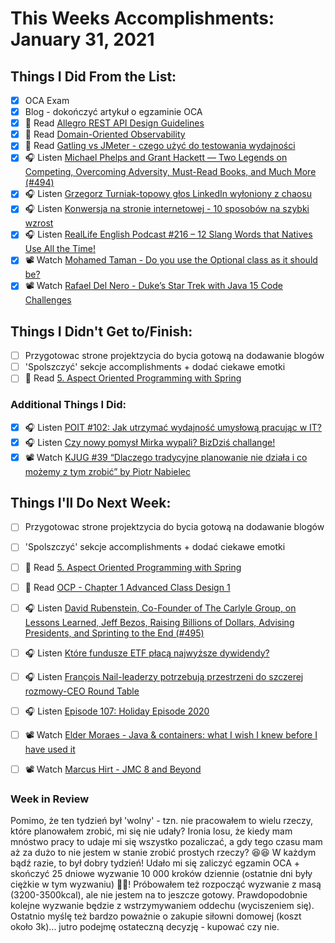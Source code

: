 # This Weeks Accomplishments: January 31, 2021

## Things I Did From the List:

- [x] OCA Exam
- [x] Blog - dokończyć artykuł o egzaminie OCA
- [x] 📗 Read [Allegro REST API Design Guidelines](https://github.com/allegro/restapi-guideline#filtering)
- [x] 📗 Read [Domain-Oriented Observability](https://martinfowler.com/articles/domain-oriented-observability.html)
- [x] 📗 Read [Gatling vs JMeter - czego użyć do testowania wydajności](https://softwaremill.com/gatling-vs-jmeter-testy-wydajnosci/)
- [x] 🎧 Listen [Michael Phelps and Grant Hackett — Two Legends on Competing, Overcoming Adversity, Must-Read Books, and Much More (#494)](https://tim.blog/2021/01/21/michael-phelps-grant-hackett/)
- [x] 🎧 Listen [Grzegorz Turniak-topowy głos LinkedIn wyłoniony z chaosu](https://zaprojektujswojezycie.pl/grzegorz-turniak-topowy-glos-linkedin-wyloniony-z-chaosu/)
- [x] 🎧 Listen [Konwersja na stronie internetowej - 10 sposobów na szybki wzrost](https://www.sellwise.pl/konwersja-na-stronie-internetowej-10-sposobow-na-szybki-wzrost/)
- [x] 🎧 Listen [RealLife English Podcast #216 – 12 Slang Words that Natives Use All the Time!](https://reallifeglobal.com/12-slang-words/)
- [x] 📽️ Watch [Mohamed Taman - Do you use the Optional class as it should be?](https://youtu.be/5kdBZsB563A)
- [x] 📽️ Watch [Rafael Del Nero - Duke’s Star Trek with Java 15 Code Challenges](https://youtu.be/Poy4cQbo4_g)

## Things I Didn't Get to/Finish:

- [ ] Przygotowac strone projektzycia do bycia gotową na dodawanie blogów
- [ ] 'Spolszczyć' sekcje accomplishments + dodać ciekawe emotki
- [ ] 📗 Read [5. Aspect Oriented Programming with Spring](https://docs.spring.io/spring-framework/docs/current/reference/html/core.html#aop)

### Additional Things I Did:

- [x] 🎧 Listen [POIT #102: Jak utrzymać wydajność umysłową pracując w IT?](https://porozmawiajmyoit.pl/poit-102-jak-utrzymac-wydajnosc-umyslowa-pracujac-w-it/)
- [x] 🎧 Listen [Czy nowy pomysł Mirka wypali? BizDziś challange!](https://youtu.be/YFH9u-qWIEI)
- [x] 📽️ Watch [KJUG #39 “Dlaczego tradycyjne planowanie nie działa i co możemy z tym zrobić” by Piotr Nabielec](https://youtu.be/Bq70aMmN76Y)

## Things I'll Do Next Week:

- [ ] Przygotowac strone projektzycia do bycia gotową na dodawanie blogów
- [ ] 'Spolszczyć' sekcje accomplishments + dodać ciekawe emotki
- [ ] 📗 Read [5. Aspect Oriented Programming with Spring](https://docs.spring.io/spring-framework/docs/current/reference/html/core.html#aop)
- [ ] 📗 Read [OCP - Chapter 1 Advanced Class Design 1](https://www.amazon.com/OCP-Certified-Professional-Programmer-1Z0-809-dp-1119067901/dp/1119067901/ref=mt_other?_encoding=UTF8&me=&qid=)
- [ ] 🎧 Listen [David Rubenstein, Co-Founder of The Carlyle Group, on Lessons Learned, Jeff Bezos, Raising Billions of Dollars, Advising Presidents, and Sprinting to the End (#495)](https://tim.blog/2021/01/27/david-rubenstein/)
- [ ] 🎧 Listen [Które fundusze ETF płacą najwyższe dywidendy?](https://inwestomat.eu/ktore-fundusze-etf-placa-najwyzsze-dywidendy/)
- [ ] 🎧 Listen [François Nail-leaderzy potrzebują przestrzeni do szczerej rozmowy-CEO Round Table](https://zaprojektujswojezycie.pl/francois-nail-leaderzy-potrzebuja-przestrzeni-do-szczerej-rozmowy-ceo-round-table/)
- [ ] 🎧 Listen [Episode 107: Holiday Episode 2020](https://www.programmingthrowdown.com/2021/01/episode-107-holiday-episode-2020.html)
- [ ] 📽️ Watch [Elder Moraes - Java & containers: what I wish I knew before I have used it](https://youtu.be/4nPZS3uYsXw)
- [ ] 📽️ Watch [Marcus Hirt - JMC 8 and Beyond](https://youtu.be/9le3sboLLck)


### Week in Review
Pomimo, że ten tydzień był 'wolny' - tzn. nie pracowałem to wielu rzeczy, które planowałem zrobić, mi się nie udały? Ironia losu, że kiedy mam mnóstwo pracy to udaje mi się wszystko pozaliczać, a gdy tego czasu mam aż za dużo to nie jestem w stanie zrobić prostych rzeczy? 😆😆 W każdym bądź razie, to był dobry tydzień! Udało mi się zaliczyć egzamin OCA + skończyć 25 dniowe wyzwanie 10 000 kroków dziennie (ostatnie dni były ciężkie w tym wyzwaniu) 🤗🤗! Próbowałem też rozpocząć wyzwanie z masą (3200-3500kcal), ale nie jestem na to jeszcze gotowy. Prawdopodobnie kolejne wyzwanie będzie z wstrzymywaniem oddechu (wyciszeniem się). Ostatnio myślę też bardzo poważnie o zakupie siłowni domowej (koszt około 3k)... jutro podejmę ostateczną decyzję - kupować czy nie.
